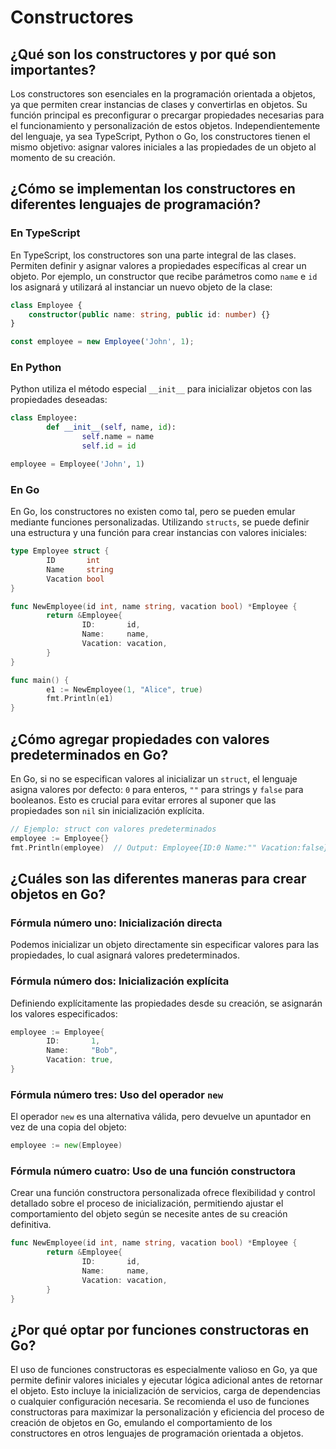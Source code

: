 # Constructores

## ¿Qué son los constructores y por qué son importantes?

Los constructores son esenciales en la programación orientada a objetos, ya que permiten crear instancias de clases y convertirlas en objetos. Su función principal es preconfigurar o precargar propiedades necesarias para el funcionamiento y personalización de estos objetos. Independientemente del lenguaje, ya sea TypeScript, Python o Go, los constructores tienen el mismo objetivo: asignar valores iniciales a las propiedades de un objeto al momento de su creación.

## ¿Cómo se implementan los constructores en diferentes lenguajes de programación?

### En TypeScript

En TypeScript, los constructores son una parte integral de las clases. Permiten definir y asignar valores a propiedades específicas al crear un objeto. Por ejemplo, un constructor que recibe parámetros como `name` e `id` los asignará y utilizará al instanciar un nuevo objeto de la clase:

```typescript
class Employee {
    constructor(public name: string, public id: number) {}
}

const employee = new Employee('John', 1);
```

### En Python

Python utiliza el método especial `__init__` para inicializar objetos con las propiedades deseadas:

```python
class Employee:
        def __init__(self, name, id):
                self.name = name
                self.id = id

employee = Employee('John', 1)
```

### En Go

En Go, los constructores no existen como tal, pero se pueden emular mediante funciones personalizadas. Utilizando `structs`, se puede definir una estructura y una función para crear instancias con valores iniciales:

```go
type Employee struct {
        ID       int
        Name     string
        Vacation bool
}

func NewEmployee(id int, name string, vacation bool) *Employee {
        return &Employee{
                ID:       id,
                Name:     name,
                Vacation: vacation,
        }
}

func main() {
        e1 := NewEmployee(1, "Alice", true)
        fmt.Println(e1)
}
```

## ¿Cómo agregar propiedades con valores predeterminados en Go?

En Go, si no se especifican valores al inicializar un `struct`, el lenguaje asigna valores por defecto: `0` para enteros, `""` para strings y `false` para booleanos. Esto es crucial para evitar errores al suponer que las propiedades son `nil` sin inicialización explícita.

```go
// Ejemplo: struct con valores predeterminados
employee := Employee{}
fmt.Println(employee)  // Output: Employee{ID:0 Name:"" Vacation:false}
```

## ¿Cuáles son las diferentes maneras para crear objetos en Go?

### Fórmula número uno: Inicialización directa

Podemos inicializar un objeto directamente sin especificar valores para las propiedades, lo cual asignará valores predeterminados.

### Fórmula número dos: Inicialización explícita

Definiendo explícitamente las propiedades desde su creación, se asignarán los valores especificados:

```go
employee := Employee{
        ID:       1,
        Name:     "Bob",
        Vacation: true,
}
```

### Fórmula número tres: Uso del operador `new`

El operador `new` es una alternativa válida, pero devuelve un apuntador en vez de una copia del objeto:

```go
employee := new(Employee)
```

### Fórmula número cuatro: Uso de una función constructora

Crear una función constructora personalizada ofrece flexibilidad y control detallado sobre el proceso de inicialización, permitiendo ajustar el comportamiento del objeto según se necesite antes de su creación definitiva.

```go
func NewEmployee(id int, name string, vacation bool) *Employee {
        return &Employee{
                ID:       id,
                Name:     name,
                Vacation: vacation,
        }
}
```

## ¿Por qué optar por funciones constructoras en Go?

El uso de funciones constructoras es especialmente valioso en Go, ya que permite definir valores iniciales y ejecutar lógica adicional antes de retornar el objeto. Esto incluye la inicialización de servicios, carga de dependencias o cualquier configuración necesaria. Se recomienda el uso de funciones constructoras para maximizar la personalización y eficiencia del proceso de creación de objetos en Go, emulando el comportamiento de los constructores en otros lenguajes de programación orientada a objetos.

